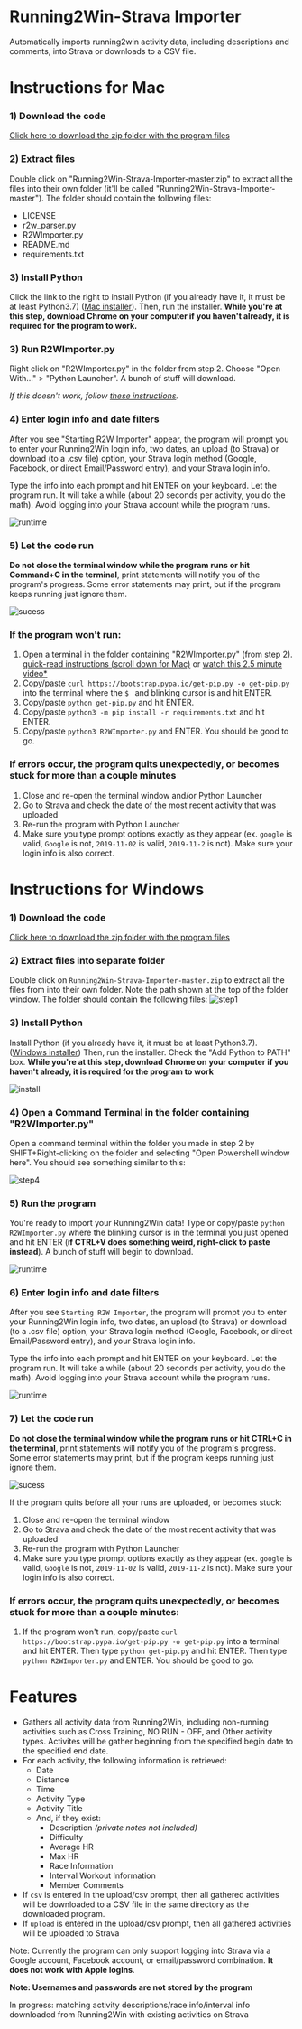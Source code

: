 # Running2Win-Strava Importer
Automatically imports running2win activity data, including descriptions and comments, into Strava or downloads to a CSV file.

# Instructions for Mac

### 1) Download the code
[Click here to download the zip folder with the program files](https://github.com/sfergusond/Running2Win-Strava-Importer/archive/master.zip)

### 2) Extract files
Double click on "Running2Win-Strava-Importer-master.zip" to extract all the files into their own folder (it'll be called "Running2Win-Strava-Importer-master"). The folder should contain the following files:
  * LICENSE
  * r2w_parser.py
  * R2WImporter.py
  * README.md
  * requirements.txt

### 3) Install Python
Click the link to the right to install Python (if you already have it, it must be at least Python3.7) ([Mac installer](https://www.python.org/ftp/python/3.8.3/python-3.8.3rc1-macosx10.9.pkg)). Then, run the installer. __While you're at this step, download Chrome on your computer if you haven't already, it is required for the program to work.__

### 3) Run R2WImporter.py
Right click on "R2WImporter.py" in the folder from step 2. Choose "Open With..." > "Python Launcher". A bunch of stuff will download.

_If this doesn't work, follow [these instructions](https://github.com/sfergusond/Running2Win-Strava-Importer/blob/master/README.md#if-the-program-wont-run)._

### 4) Enter login info and date filters
After you see "Starting R2W Importer" appear, the program will prompt you to enter your Running2Win login info, two dates, an upload (to Strava) or download (to a .csv file) option, your Strava login method (Google, Facebook, or direct Email/Password entry), and your Strava login info. 

Type the info into each prompt and hit ENTER on your keyboard. Let the program run. It will take a while (about 20 seconds per activity, you do the math). Avoid logging into your Strava account while the program runs. 

![runtime](https://github.com/sfergusond/imgdump/blob/master/prompts.png?raw=true)

### 5) Let the code run
__Do not close the terminal window while the program runs or hit Command+C in the terminal__, print statements will notify you of the program's progress. Some error statements may print, but if the program keeps running just ignore them.

![sucess](https://github.com/sfergusond/imgdump/blob/master/success.png?raw=true)

### If the program won't run:

1) Open a terminal in the folder containing "R2WImporter.py" (from step 2). [quick-read instructions (scroll down for Mac)](https://www.groovypost.com/howto/open-command-window-terminal-window-specific-folder-windows-mac-linux/) or [watch this 2.5 minute video*](https://www.youtube.com/watch?v=Txt-cLLa_vo)
2) Copy/paste `curl https://bootstrap.pypa.io/get-pip.py -o get-pip.py` into the terminal where the `$ ` and blinking cursor is and hit ENTER. 
3) Copy/paste `python get-pip.py` and hit ENTER. 
4) Copy/paste `python3 -m pip install -r requirements.txt` and hit ENTER.
5) Copy/paste `python3 R2WImporter.py` and ENTER. You should be good to go.
  
### If errors occur, the program quits unexpectedly, or becomes stuck for more than a couple minutes

1) Close and re-open the terminal window and/or Python Launcher
2) Go to Strava and check the date of the most recent activity that was uploaded
3) Re-run the program with Python Launcher
4) Make sure you type prompt options exactly as they appear (ex. `google` is valid, `Google` is not, `2019-11-02` is valid, `2019-11-2` is not). Make sure your login info is also correct.

# Instructions for Windows

### 1) Download the code
[Click here to download the zip folder with the program files](https://github.com/sfergusond/Running2Win-Strava-Importer/archive/master.zip)

### 2) Extract files into separate folder
Double click on `Running2Win-Strava-Importer-master.zip` to extract all the files from into their own folder. Note the path shown at the top of the folder window. The folder should contain the following files:
![step1](https://github.com/sfergusond/imgdump/blob/master/step1.png?raw=true)

### 3) Install Python
Install Python (if you already have it, it must be at least Python3.7). ([Windows installer](https://www.python.org/ftp/python/3.8.2/python-3.8.2.exe)) Then, run the installer. Check the "Add Python to PATH" box. __While you're at this step, download Chrome on your computer if you haven't already, it is required for the program to work__

![install](https://github.com/sfergusond/imgdump/blob/master/install.png?raw=true)

### 4) Open a Command Terminal in the folder containing "R2WImporter.py"
Open a command terminal within the folder you made in step 2 by SHIFT+Right-clicking on the folder and selecting "Open Powershell window here". You should see something similar to this:

![step4](https://github.com/sfergusond/imgdump/blob/master/step%203.png?raw=true)

### 5) Run the program
You're ready to import your Running2Win data! Type or copy/paste `python R2WImporter.py` where the blinking cursor is in the terminal you just opened and hit ENTER (__if CTRL+V does something weird, right-click to paste instead__). A bunch of stuff will begin to download.

![runtime](https://github.com/sfergusond/imgdump/blob/master/run.png?raw=true)

### 6) Enter login info and date filters
After you see `Starting R2W Importer`, the program will prompt you to enter your Running2Win login info, two dates, an upload (to Strava) or download (to a .csv file) option, your Strava login method (Google, Facebook, or direct Email/Password entry), and your Strava login info. 

Type the info into each prompt and hit ENTER on your keyboard. Let the program run. It will take a while (about 20 seconds per activity, you do the math). Avoid logging into your Strava account while the program runs. 

![runtime](https://github.com/sfergusond/imgdump/blob/master/prompts.png?raw=true)

### 7) Let the code run
__Do not close the terminal window while the program runs or hit CTRL+C in the terminal__, print statements will notify you of the program's progress. Some error statements may print, but if the program keeps running just ignore them.

![sucess](https://github.com/sfergusond/imgdump/blob/master/success.png?raw=true)

If the program quits before all your runs are uploaded, or becomes stuck:
1) Close and re-open the terminal window
2) Go to Strava and check the date of the most recent activity that was uploaded
3) Re-run the program with Python Launcher
4) Make sure you type prompt options exactly as they appear (ex. `google` is valid, `Google` is not, `2019-11-02` is valid, `2019-11-2` is not). Make sure your login info is also correct.

### If errors occur, the program quits unexpectedly, or becomes stuck for more than a couple minutes:
1) If the program won't run, copy/paste `curl https://bootstrap.pypa.io/get-pip.py -o get-pip.py` into a terminal and hit ENTER. Then type `python get-pip.py` and hit ENTER. Then type `python R2WImporter.py` and ENTER. You should be good to go.

# Features 

* Gathers all activity data from Running2Win, including non-running activities such as Cross Training, NO RUN - OFF, and Other activity types. Activites will be gather beginning from the specified begin date to the specified end date.
* For each activity, the following information is retrieved:
  - Date
  - Distance
  - Time
  - Activity Type
  - Activity Title
  - And, if they exist:
    - Description _(private notes not included)_
    - Difficulty
    - Average HR
    -  Max HR
    - Race Information
    - Interval Workout Information
    - Member Comments
* If `csv` is entered in the upload/csv prompt, then all gathered activities will be downloaded to a CSV file in the same directory as the downloaded program.
* If `upload` is entered in the upload/csv prompt, then all gathered activities will be uploaded to Strava

Note: Currently the program can only support logging into Strava via a Google account, Facebook account, or email/password combination. __It does not work with Apple logins__.

__Note: Usernames and passwords are not stored by the program__

In progress: matching activity descriptions/race info/interval info downloaded from Running2Win with existing activities on Strava

